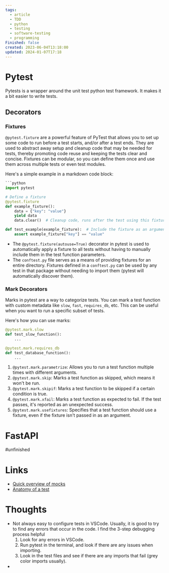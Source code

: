 ```yaml
---
tags:
  - article
  - TDD
  - python
  - testing
  - software-testing
  - programming
Finished: false
created: 2023-06-04T13:18:00
updated: 2024-01-07T17:18
---
```

# Pytest

Pytests is a wrapper around the unit test python test framework. It makes it a bit easier to write tests.


## Decorators

### Fixtures
`@pytest.fixture` are a powerful feature of PyTest that allows you to set up some code to run before a test starts, and/or after a test ends. They are used to abstract away setup and cleanup code that may be needed for tests, thereby promoting code reuse and keeping the tests clear and concise. Fixtures can be modular, so you can define them once and use them across multiple tests or even test modules.

Here's a simple example in a markdown code block:

```python
```python
import pytest

# Define a fixture
@pytest.fixture
def example_fixture():
    data = {"key": "value"}
    yield data
    data.clear()  # Cleanup code, runs after the test using this fixture

def test_example(example_fixture):  # Include the fixture as an argument
    assert example_fixture["key"] == "value"
```
- The `@pytest.fixture(autouse=True)` decorator in pytest is used to automatically apply a fixture to all tests without having to manually include them in the test function parameters.
- The `conftest.py` file serves as a means of providing fixtures for an entire directory. Fixtures defined in a `conftest.py` can be used by any test in that package without needing to import them (pytest will automatically discover them).

### Mark Decorators
Marks in pytest are a way to categorize tests. You can mark a test function with custom metadata like `slow`, `fast`, `requires_db`, etc. This can be useful when you want to run a specific subset of tests.

Here's how you can use marks:

```python
@pytest.mark.slow
def test_slow_function():
    ...

@pytest.mark.requires_db
def test_database_function():
    ...
```
1. `@pytest.mark.parametrize`: Allows you to run a test function multiple times with different arguments. 
2. `@pytest.mark.skip`: Marks a test function as skipped, which means it won't be run. 
3. `@pytest.mark.skipif`: Marks a test function to be skipped if a certain condition is true. 
4. `@pytest.mark.xfail`: Marks a test function as expected to fail. If the test passes, it's reported as an unexpected success. 
5. `@pytest.mark.usefixtures`: Specifies that a test function should use a fixture, even if the fixture isn't passed in as an argument. 

# FastAPI
#unfinished 


# Links
- [Quick overview of mocks](https://changhsinlee.com/pytest-mock/)
- [Anatomy of a test](https://docs.pytest.org/en/7.1.x/explanation/anatomy.html)

# Thoughts 
- Not always easy to configure tests in VSCode. Usually, it is good to try to find any errors that occur in the code. I find the 3-step debugging process helpful
  1. Look for any errors in VSCode. 
  2. Run pytest in the terminal, and look if there are any issues when importing. 
  3. Look in the test files and see if there are any imports that fail (grey color imports usually).
- 



